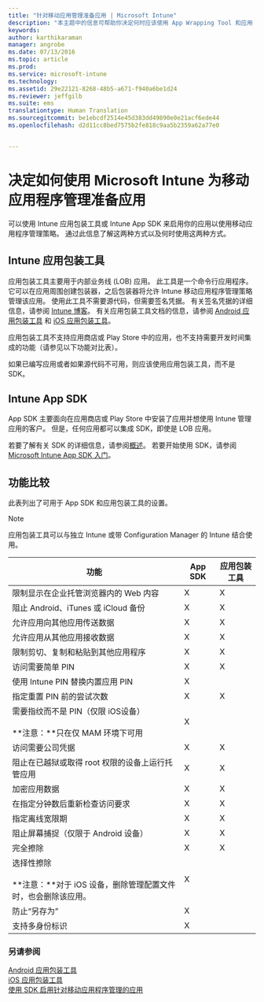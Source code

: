 ```yaml
---
title: "针对移动应用管理准备应用 | Microsoft Intune"
description: "本主题中的信息可帮助你决定何时应该使用 App Wrapping Tool 和应用 SDK 来启用你的自定义业务线应用，以使用移动应用管理策略。"
keywords: 
author: karthikaraman
manager: angrobe
ms.date: 07/13/2016
ms.topic: article
ms.prod: 
ms.service: microsoft-intune
ms.technology: 
ms.assetid: 29e22121-8268-48b5-a671-f940a6be1d24
ms.reviewer: jeffgilb
ms.suite: ems
translationtype: Human Translation
ms.sourcegitcommit: be1ebcdf2514e45d383dd49890e0e21acf6ede44
ms.openlocfilehash: d2d11cc8bed7575b2fe818c9aa5b2359a62a77e0


---
```


# 决定如何使用 Microsoft Intune 为移动应用程序管理准备应用
可以使用 Intune 应用包装工具或 Intune App SDK 来启用你的应用以使用移动应用程序管理策略。 通过此信息了解这两种方式以及何时使用这两种方式。

## Intune 应用包装工具
应用包装工具主要用于内部业务线 (LOB) 应用。 此工具是一个命令行应用程序。它可以在应用周围创建包装器，之后包装器将允许 Intune 移动应用程序管理策略管理该应用。 使用此工具不需要源代码，但需要签名凭据。  有关签名凭据的详细信息，请参阅 [Intune 博客](https://blogs.technet.microsoft.com/enterprisemobility/2015/02/25/how-to-obtain-the-prerequisites-for-the-intune-app-wrapping-tool-for-ios/)。 有关应用包装工具文档的信息，请参阅 [Android 应用包装工具](prepare-android-apps-for-mobile-application-management-with-the-microsoft-intune-app-wrapping-tool.md) 和 [iOS 应用包装工具](prepare-ios-apps-for-mobile-application-management-with-the-microsoft-intune-app-wrapping-tool.md)。

应用包装工具不支持应用商店或 Play Store 中的应用，也不支持需要开发时间集成的功能（请参见以下功能对比表）。

如果已编写应用或者如果源代码不可用，则应该使用应用包装工具，而不是 SDK。

## Intune App SDK
App SDK 主要面向在应用商店或 Play Store 中安装了应用并想使用 Intune 管理应用的客户。 但是，任何应用都可以集成 SDK，即使是 LOB 应用。

若要了解有关 SDK 的详细信息，请参阅[概述](/intune/develop/intune-app-sdk)。 若要开始使用 SDK，请参阅 [Microsoft Intune App SDK 入门](/intune/develop/intune-app-sdk-get-started)。

## 功能比较
此表列出了可用于 App SDK 和应用包装工具的设置。

> [!NOTE]
> 应用包装工具可以与独立 Intune 或带 Configuration Manager 的 Intune 结合使用。

|功能|App SDK|应用包装工具|
|-----------|---------------------|-----------|
|限制显示在企业托管浏览器内的 Web 内容|X|X|
|阻止 Android、iTunes 或 iCloud 备份|X|X|
|允许应用向其他应用传送数据|X|X|
|允许应用从其他应用接收数据|X|X|
|限制剪切、复制和粘贴到其他应用程序|X|X|
|访问需要简单 PIN|X|X|
|使用 Intune PIN 替换内置应用 PIN|X||
|指定重置 PIN 前的尝试次数|X|X|
|需要指纹而不是 PIN（仅限 iOS设备）<br></br>**注意：**只在仅 MAM 环境下可用|X||
|访问需要公司凭据|X|X|
|阻止在已越狱或取得 root 权限的设备上运行托管应用|X|X|
|加密应用数据|X|X|
|在指定分钟数后重新检查访问要求|X|X|
|指定离线宽限期|X|X|
|阻止屏幕捕捉（仅限于 Android 设备）|X|X|
|完全擦除|X|X|
|选择性擦除 <br></br>**注意：**对于 iOS 设备，删除管理配置文件时，也会删除该应用。|X||
|防止“另存为” |X||
|支持多身份标识|X||

### 另请参阅
[Android 应用包装工具](prepare-android-apps-for-mobile-application-management-with-the-microsoft-intune-app-wrapping-tool.md)</br>
[iOS 应用包装工具](prepare-ios-apps-for-mobile-application-management-with-the-microsoft-intune-app-wrapping-tool.md)</br>
[使用 SDK 启用针对移动应用程序管理的应用](use-the-sdk-to-enable-apps-for-mobile-application-management.md)



<!--HONumber=Jul16_HO5-->


